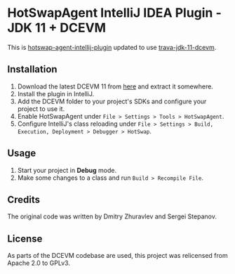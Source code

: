 HotSwapAgent IntelliJ IDEA Plugin - JDK 11 + DCEVM
=================================
This is [hotswap-agent-intellij-plugin](https://github.com/dmitry-zhuravlev/hotswap-agent-intellij-plugin) updated to use [trava-jdk-11-dcevm](https://github.com/TravaOpenJDK/trava-jdk-11-dcevm).

## Installation

1. Download the latest DCEVM 11 from [here](https://github.com/TravaOpenJDK/trava-jdk-11-dcevm/releases) and extract it somewhere.
2. Install the plugin in IntelliJ.
3. Add the DCEVM folder to your project's SDKs and configure your project to use it.
4. Enable HotSwapAgent under `File > Settings > Tools > HotSwapAgent`.
5. Configure IntelliJ's class reloading under `File > Settings > Build, Execution, Deployment > Debugger > HotSwap`.

## Usage

1. Start your project in **Debug** mode.
2. Make some changes to a class and run `Build > Recompile File`.

## Credits

The original code was written by Dmitry Zhuravlev and Sergei Stepanov.

## License

As parts of the DCEVM codebase are used, this project was relicensed from Apache 2.0 to GPLv3.